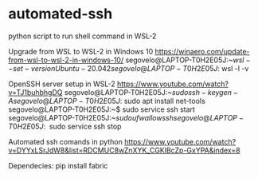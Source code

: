 # automated-ssh
python script to run shell command in WSL-2

Upgrade from WSL to WSL-2 in Windows 10
https://winaero.com/update-from-wsl-to-wsl-2-in-windows-10/
segovelo@LAPTOP-T0H2E05J:~$wsl --set-version Ubuntu-20.04 2
segovelo@LAPTOP-T0H2E05J:~$wsl -l -v

OpenSSH server setup in  WSL-2
https://www.youtube.com/watch?v=TJ1buhbhgDQ
segovelo@LAPTOP-T0H2E05J:~$sudo ssh-keygen -A
segovelo@LAPTOP-T0H2E05J:~$sudo apt install net-tools
segovelo@LAPTOP-T0H2E05J:~$ sudo service ssh start
segovelo@LAPTOP-T0H2E05J:~$sudo ufw allow ssh
segovelo@LAPTOP-T0H2E05J:~$ sudo service ssh stop

Automated ssh comands in python
https://www.youtube.com/watch?v=DYYxLSrJdW8&list=RDCMUC8wZnXYK_CGKlBcZp-GxYPA&index=8

Dependecies:
pip install fabric
